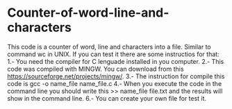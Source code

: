 # Counter-of-word-line-and-characters
This code is a counter of word, line and characters into a file. Similar to command wc in UNIX.
If you can test it there are some instructios for that:
1.- You need the compiler for C lenguade installed in you computer.
2.- This code was compiled with MINGW. You can download from this https://sourceforge.net/projects/mingw/.
3.- The instruction for compile this code is gcc -o name_file name_file.c
4.- When you execute the code in the command line you should write this >> name_file  file.txt and the results will show in the command line.
6.- You can create your own file for test it.
